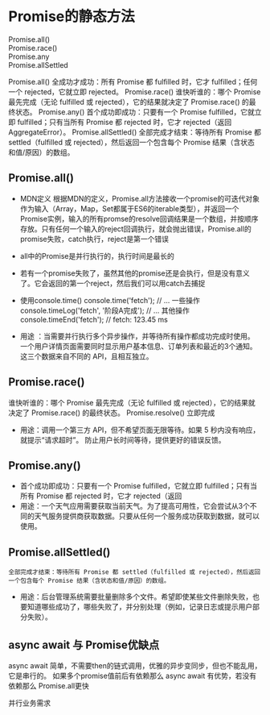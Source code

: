 # Promise的静态方法
Promise.all()  
Promise.race()  
Promise.any  
Promise.allSettled

Promise.all()	全成功才成功：所有 Promise 都 fulfilled 时，它才 fulfilled；任何一个 rejected，它就立即 rejected。
Promise.race()	谁快听谁的：哪个 Promise 最先完成（无论 fulfilled 或 rejected），它的结果就决定了 Promise.race() 的最终状态。
Promise.any()	首个成功即成功：只要有一个 Promise fulfilled，它就立即 fulfilled；只有当所有 Promise 都 rejected 时，它才 rejected（返回 AggregateError）。
Promise.allSettled()	全部完成才结束：等待所有 Promise 都 settled（fulfilled 或 rejected），然后返回一个包含每个 Promise 结果（含状态和值/原因）的数组。


## Promise.all()
- MDN定义
    根据MDN的定义，Promise.all方法接收一个promise的可迭代对象作为输入（Array，Map，Set都属于ES6的iterable类型），并返回一个Promise实例，输入的所有promse的resolve回调结果是一个数组，并按顺序存放。只有任何一个输入的reject回调执行，就会抛出错误，Promise.all的promise失败，catch执行，reject是第一个错误
- all中的Promise是并行执行的，执行时间是最长的
- 若有一个promise失败了，虽然其他的promise还是会执行，但是没有意义了。它会返回的第一个reject，然后我们可以用catch去捕捉
- 使用console.time()
    console.time('fetch');
    // ... 一些操作
    console.timeLog('fetch', '阶段A完成');
    // ... 其他操作
    console.timeEnd('fetch'); // fetch: 123.45 ms

- 用途 ：当需要并行执行多个异步操作，并等待所有操作都成功完成时使用。
    一个用户详情页面需要同时显示用户基本信息、订单列表和最近的3个通知。这三个数据来自不同的 API，且相互独立。

## Promise.race()
谁快听谁的：哪个 Promise 最先完成（无论 fulfilled 或 rejected），它的结果就决定了 Promise.race() 的最终状态。
Promise.resolve() 立即完成

- 用途：调用一个第三方 API，但不希望页面无限等待。如果 5 秒内没有响应，就提示“请求超时”。
    防止用户长时间等待，提供更好的错误反馈。

## Promise.any()
- 首个成功即成功：只要有一个 Promise fulfilled，它就立即 fulfilled；只有当所有 Promise 都 rejected 时，它才 rejected（返回 
- 用途：一个天气应用需要获取当前天气。为了提高可用性，它会尝试从3个不同的天气服务提供商获取数据。只要从任何一个服务成功获取到数据，就可以使用。

## Promise.allSettled()
    全部完成才结束：等待所有 Promise 都 settled（fulfilled 或 rejected），然后返回一个包含每个 Promise 结果（含状态和值/原因）的数组。
- 用途：后台管理系统需要批量删除多个文件。希望即使某些文件删除失败，也要知道哪些成功了，哪些失败了，并分别处理（例如，记录日志或提示用户部分失败）。


## async await 与 Promise优缺点
async await 简单，不需要then的链式调用，优雅的异步变同步，但也不能乱用，它是串行的。
如果多个promise值前后有依赖那么 async await 有优势，若没有依赖那么 Promise.all更快

并行业务需求

